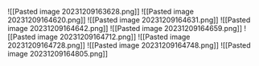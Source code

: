 ![[Pasted image 20231209163628.png]]
![[Pasted image 20231209164620.png]]
![[Pasted image 20231209164631.png]]
![[Pasted image 20231209164642.png]]
![[Pasted image 20231209164659.png]]
![[Pasted image 20231209164712.png]]
![[Pasted image 20231209164728.png]]
![[Pasted image 20231209164748.png]]
![[Pasted image 20231209164805.png]]
